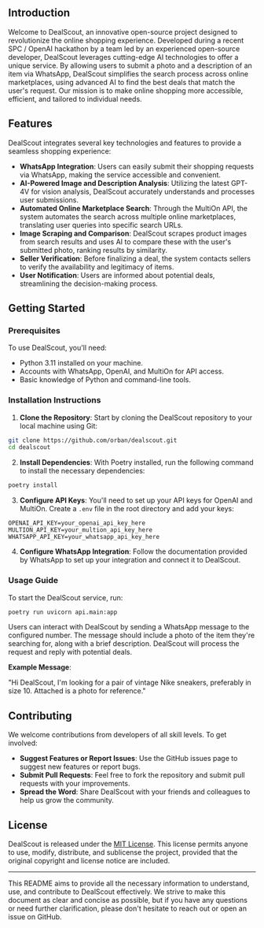 ## Introduction

Welcome to DealScout, an innovative open-source project designed to revolutionize the online shopping experience. Developed during a recent SPC / OpenAI hackathon by a team led by an experienced open-source developer, DealScout leverages cutting-edge AI technologies to offer a unique service. By allowing users to submit a photo and a description of an item via WhatsApp, DealScout simplifies the search process across online marketplaces, using advanced AI to find the best deals that match the user's request. Our mission is to make online shopping more accessible, efficient, and tailored to individual needs.

## Features

DealScout integrates several key technologies and features to provide a seamless shopping experience:

- **WhatsApp Integration**: Users can easily submit their shopping requests via WhatsApp, making the service accessible and convenient.
- **AI-Powered Image and Description Analysis**: Utilizing the latest GPT-4V for vision analysis, DealScout accurately understands and processes user submissions.
- **Automated Online Marketplace Search**: Through the MultiOn API, the system automates the search across multiple online marketplaces, translating user queries into specific search URLs.
- **Image Scraping and Comparison**: DealScout scrapes product images from search results and uses AI to compare these with the user's submitted photo, ranking results by similarity.
- **Seller Verification**: Before finalizing a deal, the system contacts sellers to verify the availability and legitimacy of items.
- **User Notification**: Users are informed about potential deals, streamlining the decision-making process.

## Getting Started

### Prerequisites

To use DealScout, you'll need:

- Python 3.11 installed on your machine.
- Accounts with WhatsApp, OpenAI, and MultiOn for API access.
- Basic knowledge of Python and command-line tools.

### Installation Instructions

1. **Clone the Repository**: Start by cloning the DealScout repository to your local machine using Git:

```bash
git clone https://github.com/orban/dealscout.git
cd dealscout
```

2. **Install Dependencies**: With Poetry installed, run the following command to install the necessary dependencies:

```bash
poetry install
```

3. **Configure API Keys**: You'll need to set up your API keys for OpenAI and MultiOn. Create a `.env` file in the root directory and add your keys:

```plaintext
OPENAI_API_KEY=your_openai_api_key_here
MULTION_API_KEY=your_multion_api_key_here
WHATSAPP_API_KEY=your_whatsapp_api_key_here
```

4. **Configure WhatsApp Integration**: Follow the documentation provided by WhatsApp to set up your integration and connect it to DealScout.

### Usage Guide

To start the DealScout service, run:

```bash
poetry run uvicorn api.main:app
```

Users can interact with DealScout by sending a WhatsApp message to the configured number. The message should include a photo of the item they're searching for, along with a brief description. DealScout will process the request and reply with potential deals.

**Example Message**:

"Hi DealScout, I'm looking for a pair of vintage Nike sneakers, preferably in size 10. Attached is a photo for reference."

## Contributing

We welcome contributions from developers of all skill levels. To get involved:

- **Suggest Features or Report Issues**: Use the GitHub issues page to suggest new features or report bugs.
- **Submit Pull Requests**: Feel free to fork the repository and submit pull requests with your improvements.
- **Spread the Word**: Share DealScout with your friends and colleagues to help us grow the community.


## License

DealScout is released under the [MIT License](LICENSE). This license permits anyone to use, modify, distribute, and sublicense the project, provided that the original copyright and license notice are included.

---

This README aims to provide all the necessary information to understand, use, and contribute to DealScout effectively. We strive to make this document as clear and concise as possible, but if you have any questions or need further clarification, please don't hesitate to reach out or open an issue on GitHub.